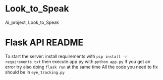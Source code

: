 # Look_to_Speak
Ai_project, Look_to_Speak

# Flask API README

To start the server: install requirements with `pip install -r requirements.txt`
then execute app.py with `python app.py`
If you get an error try also doing `flask run` at the same time
All the code you need to fix should be in `eye_tracking.py`
